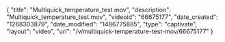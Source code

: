 {
    "title": "Multiquick_temperature_test.mov",
    "description": "Multiquick_temperature_test.mov",
    "videoid": "66675177",
    "date_created": "1268303879",
    "date_modified": "1486775885",
    "type": "captivate",
    "layout": "video",
    "url": "\/v\/multiquick-temperature-test-mov\/66675177"
}